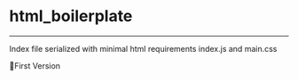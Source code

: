# html_boilerplate

---

Index file serialized with minimal html requirements index.js and main.css

🎈First Version
